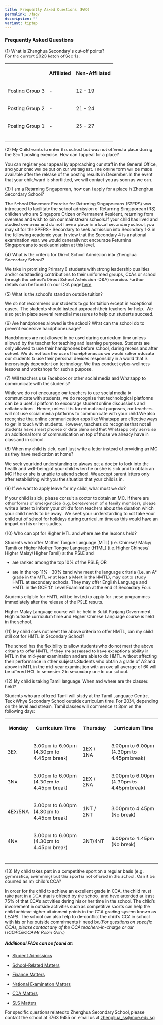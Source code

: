 ```yaml
---
title: Frequently Asked Questions (FAQ)
permalink: /faq/
description: ""
variant: tiptap
---
```

<h3>Frequently Asked Questions</h3>
<p>(1) What is Zhenghua Secondary's cut-off points?
<br>For the current 2023 batch of Sec 1s:</p>
<table style="minWidth: 75px">
<colgroup>
<col>
<col>
<col>
</colgroup>
<tbody>
<tr>
<th rowspan="1" colspan="1">
<p></p>
</th>
<th rowspan="1" colspan="1">
<p>Affiliated</p>
</th>
<th rowspan="1" colspan="1">
<p>Non-Affiliated</p>
</th>
</tr>
<tr>
<td rowspan="1" colspan="1">
<p>Posting Group 3</p>
</td>
<td rowspan="1" colspan="1">
<p>-</p>
</td>
<td rowspan="1" colspan="1">
<p>12 - 19</p>
</td>
</tr>
<tr>
<td rowspan="1" colspan="1">
<p>Posting Group 2</p>
</td>
<td rowspan="1" colspan="1">
<p>-</p>
</td>
<td rowspan="1" colspan="1">
<p>21 - 24</p>
</td>
</tr>
<tr>
<td rowspan="1" colspan="1">
<p>Posting Group 1</p>
</td>
<td rowspan="1" colspan="1">
<p>-</p>
</td>
<td rowspan="1" colspan="1">
<p>25 - 27</p>
</td>
</tr>
<tr>
<td rowspan="1" colspan="1">
<p></p>
</td>
<td rowspan="1" colspan="1">
<p></p>
</td>
<td rowspan="1" colspan="1">
<p></p>
</td>
</tr>
</tbody>
</table>
<p>(2) My Child wants to enter this school but was not offered a place during
the Sec 1 posting exercise. How can I appeal for a place?</p>
<p>You can register your appeal by approaching our staff in the General Office,
and your child will be put on our waiting list. The online form will be
made available after the release of the posting results in December. In
the event that your child/ward is shortlisted, we will contact you as soon
as we can.</p>
<p>(3) I am a Returning Singaporean, how can i apply for a place in Zhenghua
Secondary School?</p>
<p>The School Placement Exercise for Returning Singaporeans (SPERS) was introduced
to facilitate the school admission of Returning Singaporean (RS) children
who are Singapore Citizen or Permanent Resident, returning from overseas
and wish to join our mainstream schools.If your child has lived and studied
overseas and do not have a place in a local secondary school, you may sit
for the SPERS - Secondary to seek admission into Secondary 1-3 in the following
academic year. In view that the Secondary 4 is a national examination year,
we would generally not encourage Returning Singaporeans to seek admission
at this level.</p>
<p>(4) What is the criteria for Direct School Admission into Zhenghua Secondary
School?</p>
<p>We take in promising Primary 6 students with strong leadership qualities
and/or outstanding contributions to their uniformed groups, CCAs or school
through the school’s Direct School Admission (DSA) exercise. Further details
can be found on our DSA page&nbsp;<a href="https://moe-zhenghuasec-staging.netlify.app/dsa/" rel="noopener noreferrer nofollow" target="_blank">here</a>
</p>
<p>(5) What is the school's stand on outside tuition?</p>
<p>We do not recommend our students to go for tuition except in exceptional
cases.&nbsp; The students should instead approach their teachers for help.&nbsp;
We also put in place several remedial measures to help our students succeed.</p>
<p>(6) Are handphones allowed in the school? What can the school do to prevent
excessive handphone usage?</p>
<p>Handphones are not allowed to be used during curriculum time unless allowed
by the teacher for teaching and learning purposes. Students are only allowed
to use their handphones before school, during recess and after school.
We do not ban the use of handphones as we would rather educate our students
to use their personal devices responsibly in a world that is increasingly
dependent on technology. We thus conduct cyber-wellness lessons and workshops
for such a purpose.</p>
<p>(7) Will teachers use Facebook or other social media and Whatsapp to communicate
with the students?</p>
<p>While we do not encourage our teachers to use social media to communicate
with students, we do recognise that technological platforms can be a useful
platform to encourage student online discussions and collaborations.&nbsp;
Hence, unless it is for educational purposes, our teachers will not use
social media platforms to communicate with your child.We also recognise
that online communication apps like Whatsapp are effective ways to get
in touch with students. However, teachers do recognise that not all students
have smart phones or data plans and that Whatsapp only serve as an additional
form of communication on top of those we already have in class and in school.</p>
<p>(8) When my child is sick, can I just write a letter instead of providing
an MC as they have medication at home?</p>
<p>We seek your kind understanding to always get a doctor to look into the
health and well-being of your child when he or she is sick and to obtain
an MC if he or she is unable to attend school. We accept parent letters
only after establishing with you the situation that your child is in.</p>
<p>(9) If we want to apply leave for my child, what must we do?</p>
<p>If your child is sick, please consult a doctor to obtain an MC. If there
are other forms of emergencies (e.g. bereavement of a family member), please
write a letter to inform your child’s form teachers about the duration
which your child needs to be away.&nbsp; We seek your understanding to
not take your child out of school for holidays during curriculum time as
this would have an impact on his or her studies.</p>
<p>(10) Who can opt for Higher MTL and where are the lessons held?</p>
<p>Students who offer Mother Tongue Language (MTL) (i.e. Chinese/ Malay/
Tamil) or Higher Mother Tongue Language (HTML) (i.e. Higher Chinese/ Higher
Malay/ Higher Tamil) at the PSLE and</p>
<ul data-tight="true" class="tight">
<li>
<p>are ranked among the top 10% of the PSLE; OR</p>
</li>
<li>
<p>are in the top 11% - 30% band who meet the language criteria (i.e. an
A* grade in the MTL or at least a Merit in the HMTL), may opt to study
HMTL at secondary schools. They may offer English Language and HMTL in
the GCE ‘O’ Level Examination at the end of Secondary Four.</p>
</li>
</ul>
<p>Students eligible for HMTL will be invited to apply for these programmes
immediately after the release of the PSLE results.</p>
<p>Higher Malay Language course will be held in Bukit Panjang Government
High outside curriculum time and Higher Chinese Language course is held
in the school.</p>
<p>(11) My child does not meet the above criteria to offer HMTL, can my child
still opt for HMTL in Secondary School?</p>
<p>The school has the flexibility to allow students who do not meet the above
criteria to offer HMTL, if they are assessed to have exceptional ability
in MTL in the mid-year examination and are able to do HMTL without affecting
their performance in other subjects.Students who obtain a grade of A2 and
above in MTL in the mid-year examination with an overall average of 60
will be offered HCL in semester 2 in secondary one in our school.</p>
<p>(12) My child is taking Tamil language. When and where are the classes
held?</p>
<p>Students who are offered Tamil will study at the Tamil Language Centre,
Teck Whye Secondary School outside curriculum time. For 2024, depending
on the level and stream, Tamil classes will commence at 3pm on the following
days:</p>
<table style="minWidth: 100px">
<colgroup>
<col>
<col>
<col>
<col>
</colgroup>
<tbody>
<tr>
<th rowspan="1" colspan="1">
<p>Monday</p>
</th>
<th rowspan="1" colspan="1">
<p>Curriculum Time</p>
</th>
<th rowspan="1" colspan="1">
<p>Thursday</p>
</th>
<th rowspan="1" colspan="1">
<p>Curriculum Time</p>
</th>
</tr>
<tr>
<td rowspan="1" colspan="1">
<p>3EX</p>
</td>
<td rowspan="1" colspan="1">
<p>3.00pm to 6.00pm
<br>(4.30pm to 4.45pm break)</p>
</td>
<td rowspan="1" colspan="1">
<p>1EX / 1NA</p>
</td>
<td rowspan="1" colspan="1">
<p>3.00pm to 6.00pm
<br>(4.30pm to 4.45pm break)</p>
</td>
</tr>
<tr>
<td rowspan="1" colspan="1">
<p>3NA</p>
</td>
<td rowspan="1" colspan="1">
<p>3.00pm to 6.00pm
<br>(4.30pm to 4.45pm break)</p>
</td>
<td rowspan="1" colspan="1">
<p>2EX / 2NA</p>
</td>
<td rowspan="1" colspan="1">
<p>3.00pm to 6.00pm
<br>(4.30pm to 4.45pm break)</p>
</td>
</tr>
<tr>
<td rowspan="1" colspan="1">
<p>4EX/5NA</p>
</td>
<td rowspan="1" colspan="1">
<p>3.00pm to 6.00pm
<br>(4.30pm to 4.45pm break)</p>
</td>
<td rowspan="1" colspan="1">
<p>1NT / 2NT</p>
</td>
<td rowspan="1" colspan="1">
<p>3.00pm to 4.45pm
<br>(No break)</p>
</td>
</tr>
<tr>
<td rowspan="1" colspan="1">
<p>4NA</p>
</td>
<td rowspan="1" colspan="1">
<p>3.00pm to 6.00pm
<br>(4.30pm to 4.45pm break)</p>
</td>
<td rowspan="1" colspan="1">
<p>3NT/4NT</p>
</td>
<td rowspan="1" colspan="1">
<p>3.00pm to 4.45pm
<br>(No break)</p>
</td>
</tr>
<tr>
<td rowspan="1" colspan="1">
<p></p>
</td>
<td rowspan="1" colspan="1">
<p></p>
</td>
<td rowspan="1" colspan="1">
<p></p>
</td>
<td rowspan="1" colspan="1">
<p></p>
</td>
</tr>
</tbody>
</table>
<p>(13) My child takes part in a competitive sport on a regular basis (e.g.
gymnastics, swimming) but this sport is not offered in the school. Can
it be counted as my child's CCA?</p>
<p>In order for the child to achieve an excellent grade in CCA, the child
must take part in a CCA that is offered by the school, and have attended
at least 75% of that CCA’s activities during his or her time in the school.
The child’s involvement in outside activities such as competitive sports
can help the child achieve higher attainment points in the CCA grading
system known as LEAPS. The school can also help to de-conflict the child’s
CCA in school with his or her outside commitments if need be.(<em>For questions on specific CCAs, please contact any of the CCA teachers-in-charge or our HOD/PE&amp;CCA Mr Robin Goh.</em>)</p>
<h5>Additional FAQs can be found at:</h5>
<ul data-tight="true" class="tight">
<li>
<p><a href="https://va.ecitizen.gov.sg/cfp/customerPages/moe/explorefaq.aspx?category=45065" rel="noopener noreferrer nofollow" target="_blank">Student Admissions</a>
</p>
</li>
<li>
<p><a href="https://va.ecitizen.gov.sg/cfp/customerPages/moe/explorefaq.aspx?category=45065" rel="noopener noreferrer nofollow" target="_blank">School-Related Matters</a>
</p>
</li>
<li>
<p><a href="https://va.ecitizen.gov.sg/cfp/customerPages/moe/explorefaq.aspx?category=45065" rel="noopener noreferrer nofollow" target="_blank">Finance Matters</a>
</p>
</li>
<li>
<p><a href="https://va.ecitizen.gov.sg/cfp/customerPages/moe/explorefaq.aspx?category=45065" rel="noopener noreferrer nofollow" target="_blank">National Examination Matters</a>
</p>
</li>
<li>
<p><a href="https://va.ecitizen.gov.sg/cfp/customerPages/moe/explorefaq.aspx?category=45065" rel="noopener noreferrer nofollow" target="_blank">CCA Matters</a>
</p>
</li>
<li>
<p><a href="/files/SLS%20student%20learning%20space.pdf" rel="noopener noreferrer nofollow" target="_blank">SLS Matters</a>
</p>
</li>
</ul>
<p>For specific questions related to Zhenghua Secondary School, please contact
the school at 6763 9455 or &nbsp;email us at&nbsp;<a href="zhenghua_ss@moe.edu.sg" rel="noopener noreferrer nofollow" target="_blank">zhenghua_ss@moe.edu.sg</a>
</p>